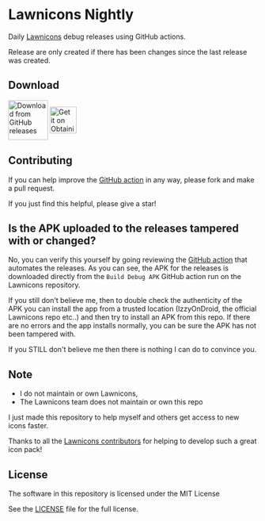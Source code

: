 # Lawnicons Nightly

Daily [Lawnicons](https://github.com/LawnchairLauncher/lawnicons/commits/develop) debug releases using GitHub actions.

Release are only created if there has been changes since the last release was created.

## Download

<a href="https://github.com/Hamster45105/lawnicons-nightly/releases">
<img src="https://user-images.githubusercontent.com/69304392/148696068-0cfea65d-b18f-4685-82b5-329a330b1c0d.png"
alt="Download from GitHub releases" align="center" height="80" /></a>

<a href="https://apps.obtainium.imranr.dev/redirect?r=obtainium://add/https://github.com/Hamster45105/lawnicons-nightly/">
<img src="https://github.com/ImranR98/Obtainium/blob/main/assets/graphics/badge_obtainium.png"
alt="Get it on Obtainium" align="center" height="54" /></a>


## Contributing
If you can help improve the [GitHub action](https://github.com/Hamster45105/lawnicons-nightly/blob/main/.github/workflows/daily_release.yml) in any way, please fork and make a pull request.

If you just find this helpful, please give a star!

## Is the APK uploaded to the releases tampered with or changed?
No, you can verify this yourself by going reviewing the [GitHub action](/.github/workflows/daily_release.yml) that automates the releases. As you can see, the APK for the releases is downloaded directly from the `Build Debug APK` GitHub action run on the Lawnicons repository.

If you still don't believe me, then to double check the authenticity of the APK you can install the app from a trusted location (IzzyOnDroid, the official Lawnicons repo etc..) and then try to install an APK from this repo. If there are no errors and the app installs normally, you can be sure the APK has not been tampered with.

If you STILL don't believe me then there is nothing I can do to convince you.

## Note
- I do not maintain or own Lawnicons,
- The Lawnicons team does not maintain or own this repo

I just made this repository to help myself and others get access to new icons faster.

Thanks to all the [Lawnicons contributors](https://github.com/LawnchairLauncher/lawnicons/graphs/contributors) for helping to develop such a great icon pack!

## License
The software in this repository is licensed under the MIT License

See the [LICENSE](LICENSE) file for the full license.